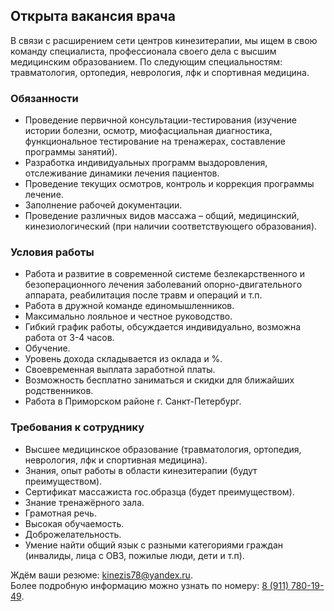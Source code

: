 ## Открыта вакансия врача

В связи с расширением сети центров кинезитерапии, мы ищем в свою команду специалиста, профессионала своего дела с высшим медицинским образованием. По следующим специальностям: травматология, ортопедия, неврология, лфк и спортивная медицина.

### Обязанности
- Проведение первичной консультации-тестирования (изучение истории болезни, осмотр, миофасциальная диагностика, функциональное тестирование на тренажерах, составление программы занятий).
- Разработка индивидуальных программ выздоровления, отслеживание динамики лечения пациентов.
- Проведение текущих осмотров, контроль и коррекция программы лечение.
- Заполнение рабочей документации.
- Проведение различных видов массажа – общий, медицинский, кинезиологический (при наличии соответствующего образования).

### Условия работы
- Работа и развитие в современной системе безлекарственного и безоперационного лечения заболеваний опорно-двигательного аппарата, реабилитация после травм и операций и т.п.
- Работа в дружной команде единомышленников.
- Максимально лояльное и честное руководство.
- Гибкий график работы, обсуждается индивидуально, возможна работа от 3-4 часов.
- Обучение.
- Уровень дохода складывается из оклада и %.
- Своевременная выплата заработной платы.
- Возможность бесплатно заниматься и скидки для ближайших родственников.
- Работа в Приморском районе г. Санкт-Петербург.

### Требования к сотруднику
- Высшее медицинское образование (травматология, ортопедия, неврология, лфк и спортивная медицина).
- Знания, опыт работы в области кинезитерапии (будут преимуществом).
- Сертификат массажиста гос.образца (будет преимуществом).
- Знание тренажёрного зала.
- Грамотная речь.
- Высокая обучаемость.
- Доброжелательность.
- Умение найти общий язык с разными категориями граждан (инвалиды, лица с ОВЗ, пожилые люди, дети и т.п).

Ждём ваши резюме: [kinezis78@yandex.ru](mailto:kinezis78@yandex.ru).  
Более подробную информацию можно узнать по номеру: [8 (911) 780-19-49](tel:89117801949).   